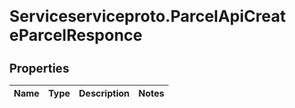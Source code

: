 # Serviceserviceproto.ParcelApiCreateParcelResponce

## Properties
Name | Type | Description | Notes
------------ | ------------- | ------------- | -------------



